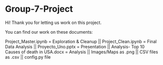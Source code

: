 # Group-7-Project

Hi! Thank you for letting us work on this project. 


You can find our work on these documents:

Project_Master.ipynb = Exploration & Cleanup ||
Project_Clean.ipynb = Final Data Analysis ||
Proyecto_Uno.pptx = Presentation ||
Analysis- Top 10 Causes of death in USA.docx = Analysis ||
Images/Maps as .png ||
CSV files as .csv ||
config.py file
